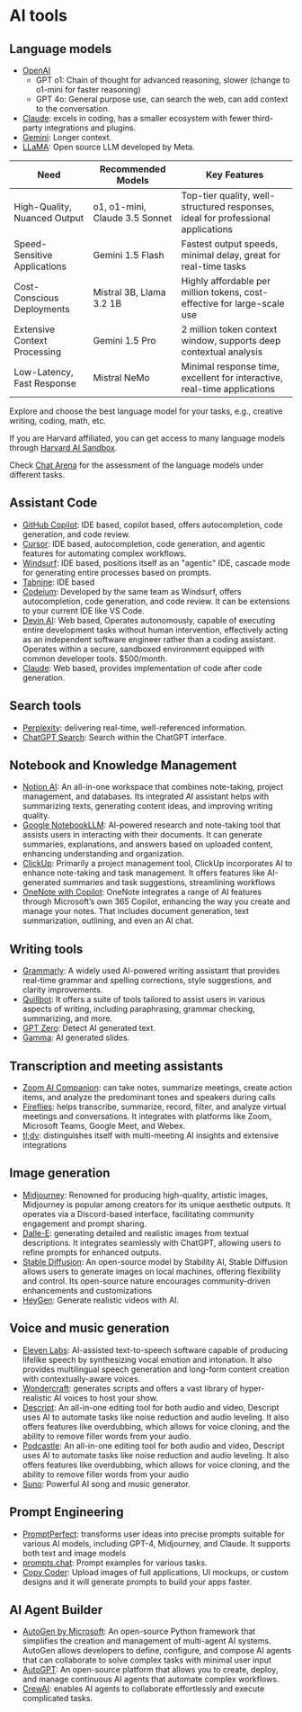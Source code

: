 # AI tools

## Language models

- [OpenAI](https://chatgpt.com/)
    - GPT o1: Chain of thought for advanced reasoning, slower (change to o1-mini for faster reasoning)
    - GPT 4o: General purpose use, can search the web, can add context to the conversation.
- [Claude](https://www.anthropic.com/): excels in coding, has a smaller ecosystem with fewer third-party integrations and plugins.
- [Gemini](https://gemini.google.com/): Longer context.
- [LLaMA](https://www.llama.com/): Open source LLM developed by Meta.

| **Need**                         | **Recommended Models**                        | **Key Features**                                                                 |
|-----------------------------------|-----------------------------------------------|----------------------------------------------------------------------------------|
| High-Quality, Nuanced Output      | o1, o1-mini, Claude 3.5 Sonnet | Top-tier quality, well-structured responses, ideal for professional applications |
| Speed-Sensitive Applications      | Gemini 1.5 Flash       | Fastest output speeds, minimal delay, great for real-time tasks                  |
| Cost-Conscious Deployments        | Mistral 3B, Llama 3.2 1B                      | Highly affordable per million tokens, cost-effective for large-scale use         |
| Extensive Context Processing      | Gemini 1.5 Pro                  | 2 million token context window, supports deep contextual analysis                |
| Low-Latency, Fast Response        | Mistral NeMo                      | Minimal response time, excellent for interactive, real-time applications         |

Explore and choose the best language model for your tasks, e.g., creative writing, coding, math, etc.

If you are Harvard affiliated, you can get access to many language models through [Harvard AI Sandbox](https://huit.harvard.edu/ai-sandbox).

Check [Chat Arena](https://lmarena.ai/?leaderboard) for the assessment of the language models under different tasks.

## Assistant Code

- [GitHub Copilot](https://github.com/features/copilot): IDE based, copilot based, offers autocompletion, code generation, and code review.
- [Cursor](https://www.cursor.com/): IDE based, autocompletion, code generation, and agentic features for automating complex workflows.
- [Windsurf](https://windsurf.dev/): IDE based, positions itself as an "agentic" IDE, cascade mode for generating entire processes based on prompts.
- [Tabnine](https://www.tabnine.com/): IDE based
- [Codeium](https://codeium.com/): Developed by the same team as Windsurf, offers autocompletion, code generation, and code review. It can be extensions to your current IDE like VS Code.
- [Devin AI](https://devin.ai/): Web based, Operates autonomously, capable of executing entire development tasks without human intervention, effectively acting as an independent software engineer rather than a coding assistant. Operates within a secure, sandboxed environment equipped with common developer tools. $500/month.
- [Claude](https://www.anthropic.com/): Web based, provides implementation of code after code generation.

## Search tools

- [Perplexity](https://www.perplexity.ai/): delivering real-time, well-referenced information.
- [ChatGPT Search](https://chatgpt.com/?hints=search): Search within the ChatGPT interface.



## Notebook and Knowledge Management

- [Notion AI](https://www.notion.com/help/guides/category/ai): An all-in-one workspace that combines note-taking, project management, and databases. Its integrated AI assistant helps with summarizing texts, generating content ideas, and improving writing quality.
- [Google NotebookLLM](https://notebooklm.google.com/): AI-powered research and note-taking tool that assists users in interacting with their documents. It can generate summaries, explanations, and answers based on uploaded content, enhancing understanding and organization.
- [ClickUp](https://clickup.com/): Primarily a project management tool, ClickUp incorporates AI to enhance note-taking and task management. It offers features like AI-generated summaries and task suggestions, streamlining workflows
- [OneNote with Copilot](https://support.microsoft.com/en-us/office/welcome-to-copilot-in-onenote-34b30802-02ae-4676-a88c-82f8d5e586dd): OneNote integrates a range of AI features through Microsoft’s own 365 Copilot, enhancing the way you create and manage your notes. That includes document generation, text summarization, outlining, and even an AI chat.

## Writing tools

- [Grammarly](https://www.grammarly.com/): A widely used AI-powered writing assistant that provides real-time grammar and spelling corrections, style suggestions, and clarity improvements. 
- [Quillbot](https://quillbot.com/): It offers a suite of tools tailored to assist users in various aspects of writing, including paraphrasing, grammar checking, summarizing, and more.
- [GPT Zero](https://www.gptzero.com/): Detect AI generated text.
- [Gamma](https://gamma.app/): AI generated slides.

## Transcription and meeting assistants

- [Zoom AI Companion](https://www.zoom.com/en/ai-assistant/): can take notes, summarize meetings, create action items, and analyze the predominant tones and speakers during calls
- [Fireflies](https://fireflies.ai/): helps transcribe, summarize, record, filter, and analyze virtual meetings and conversations. It integrates with platforms like Zoom, Microsoft Teams, Google Meet, and Webex.
- [tl;dv](https://tldv.io/): distinguishes itself with multi-meeting AI insights and extensive integrations

## Image generation

- [Midjourney](https://www.midjourney.com/): Renowned for producing high-quality, artistic images, Midjourney is popular among creators for its unique aesthetic outputs. It operates via a Discord-based interface, facilitating community engagement and prompt sharing.
- [Dalle-E](https://labs.openai.com/a/dalle-e): generating detailed and realistic images from textual descriptions. It integrates seamlessly with ChatGPT, allowing users to refine prompts for enhanced outputs.
- [Stable Diffusion](https://huggingface.co/stabilityai): An open-source model by Stability AI, Stable Diffusion allows users to generate images on local machines, offering flexibility and control. Its open-source nature encourages community-driven enhancements and customizations
- [HeyGen](https://www.heygen.com/): Generate realistic videos with AI.

## Voice and music generation

- [Eleven Labs](https://elevenlabs.io/): AI-assisted text-to-speech software capable of producing lifelike speech by synthesizing vocal emotion and intonation. It also provides multilingual speech generation and long-form content creation with contextually-aware voices.
- [Wondercraft](https://www.wondercraft.ai/): generates scripts and offers a vast library of hyper-realistic AI voices to host your show. 
- [Descript](https://www.descript.com/): An all-in-one editing tool for both audio and video, Descript uses AI to automate tasks like noise reduction and audio leveling. It also offers features like overdubbing, which allows for voice cloning, and the ability to remove filler words from your audio.
- [Podcastle](https://podcastle.ai/): An all-in-one editing tool for both audio and video, Descript uses AI to automate tasks like noise reduction and audio leveling. It also offers features like overdubbing, which allows for voice cloning, and the ability to remove filler words from your audio
- [Suno](https://suno.com/): Powerful AI song and music generator.


## Prompt Engineering

- [PromptPerfect](https://promptperfect.jina.ai/): transforms user ideas into precise prompts suitable for various AI models, including GPT-4, Midjourney, and Claude. It supports both text and image models
- [prompts.chat](https://prompts.chat/): Prompt examples for various tasks.
- [Copy Coder](https://copycoder.ai/): Upload images of full applications, UI mockups, or custom designs and it will generate prompts to build your apps faster.

## AI Agent Builder

- [AutoGen by Microsoft](https://microsoft.github.io/autogen/0.2/): An open-source Python framework that simplifies the creation and management of multi-agent AI systems. AutoGen allows developers to define, configure, and compose AI agents that can collaborate to solve complex tasks with minimal user input
- [AutoGPT](https://github.com/Significant-Gravitas/AutoGPT): An open-source platform that allows you to create, deploy, and manage continuous AI agents that automate complex workflows.
- [CrewAI](https://www.crewai.com/): enables AI agents to collaborate effortlessly and execute complicated tasks. 